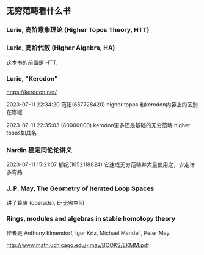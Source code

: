 ## 无穷范畴看什么书

### Lurie, 高阶意象理论 (Higher Topos Theory, HTT)

### Lurie, 高阶代数 (Higher Algebra, HA)

这本书的前置是 HTT.

### Lurie, "Kerodon"

https://kerodon.net/

2023-07-11 22:34:20 范阳(657728420)
higher topos 和kerodon内容上的区别在哪呢

2023-07-11 22:35:03 (80000000)
kerodon更多还是基础的无穷范畴
higher topos如其名

### Nardin 稳定同伦论讲义

2023-07-11 15:21:07 郁纪(1052118824)
它速成无穷范畴并大量使用之，少走许多弯路

### J. P. May, The Geometry of Iterated Loop Spaces

讲了算畴 (operads), E-无穷空间

### Rings, modules and algebras in stable homotopy theory

作者是 Anthony Elmendorf, Igor Kriz, Michael Mandell, Peter May.

http://www.math.uchicago.edu/~may/BOOKS/EKMM.pdf
